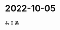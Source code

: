 # 2022-10-05

共 0 条

<!-- BEGIN WEIBO -->
<!-- 最后更新时间 Wed Oct 05 2022 18:21:14 GMT+0800 (China Standard Time) -->

<!-- END WEIBO -->
